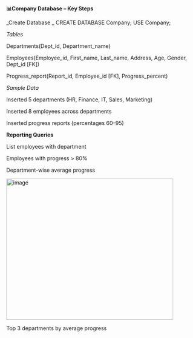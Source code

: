 **📊Company Database – Key Steps**

_Create Database
_
CREATE DATABASE Company; USE Company;

_Tables_

Departments(Dept_id, Department_name)

Employees(Employee_id, First_name, Last_name, Address, Age, Gender, Dept_id [FK])

Progress_report(Report_id, Employee_id [FK], Progress_percent)

_Sample Data_

Inserted 5 departments (HR, Finance, IT, Sales, Marketing)

Inserted 8 employees across departments

Inserted progress reports (percentages 60–95)

**Reporting Queries**

List employees with department

Employees with progress > 80%

Department-wise average progress

<img width="441" height="372" alt="image" src="https://github.com/user-attachments/assets/fe4bc00f-c4d5-44b8-9b67-ddcaa19b0662" />


Top 3 departments by average progress
